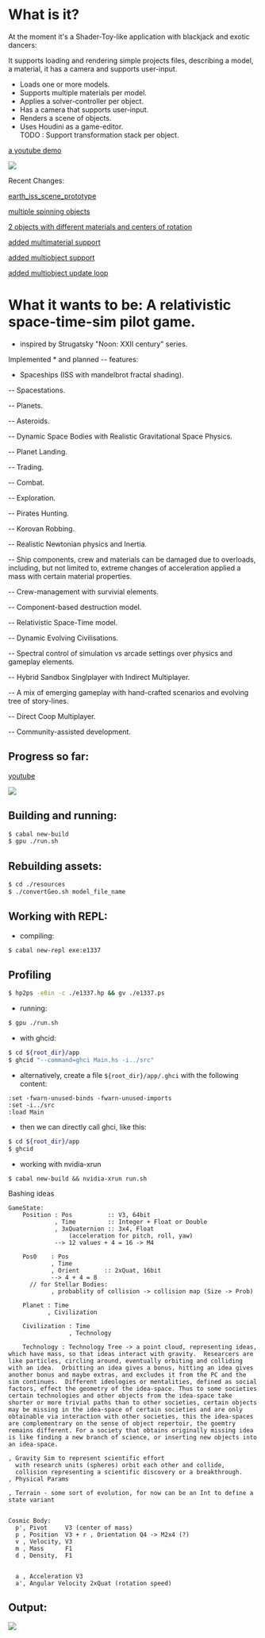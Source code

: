 # What is it?

At the moment it's a Shader-Toy-like application with blackjack and exotic dancers:

It supports loading and rendering simple projects files, describing a model, a material, it has a camera and supports user-input.

* Loads one or more models.
* Supports multiple materials per model.
* Applies a solver-controller per object.
* Has a camera that supports user-input.
* Renders a scene of objects.
* Uses Houdini as a game-editor.						
TODO : Support transformation stack per object.

[a youtube demo](https://youtu.be/W4Ry082HYCA)

![](https://github.com/madjestic/e1337/blob/master/output.png)

Recent Changes:

[earth_iss_scene_prototype](https://youtu.be/W4Ry082HYCA)

[multiple spinning objects](https://www.youtube.com/watch?v=Oqiyv4zhxWE)

[2 objects with different materials and centers of rotation](https://youtu.be/rnkZqXXqWYA)

[added multimaterial support](https://youtu.be/EYwBZOm5GNE)

[added multiobject support](https://youtu.be/CSedgiMpKzg)

[added multiobject update loop](https://youtu.be/S2WPuo63r5g)

# What it wants to be: A relativistic space-time-sim pilot game.
* inspired by Strugatsky "Noon: XXII century" series.

Implemented * and planned -- features:

* Spaceships (ISS with mandelbrot fractal shading).

-- Spacestations.

-- Planets.

-- Asteroids.

-- Dynamic Space Bodies with Realistic Gravitational Space Physics.

-- Planet Landing.

-- Trading.

-- Combat.

-- Exploration.

-- Pirates Hunting.

-- Korovan Robbing.

-- Realistic Newtonian physics and Inertia.

-- Ship components, crew and materials can be damaged due to overloads, including, but not limited to, extreme changes of acceleration applied a mass with certain material properties.

-- Crew-management with survivial elements.

-- Component-based destruction model.

-- Relativistic Space-Time model.

-- Dynamic Evolving Civilisations.

-- Spectral control of simulation vs arcade settings over physics and gameplay elements.

-- Hybrid Sandbox Singlplayer with Indirect Multiplayer.

-- A mix of emerging gameplay with hand-crafted scenarios and evolving tree of story-lines.

-- Direct Coop Multiplayer.

-- Community-assisted development.

## Progress so far:
[youtube](https://youtu.be/W4Ry082HYCA)

![](https://github.com/madjestic/e1337/blob/master/output.png)

## Building and running:
```bash
$ cabal new-build
$ gpu ./run.sh
```

## Rebuilding assets:
```bash
$ cd ./resources
$ ./convertGeo.sh model_file_name
```

## Working with REPL:
- compiling:
```bash
$ cabal new-repl exe:e1337
```

## Profiling
```bash
$ hp2ps -e8in -c ./e1337.hp && gv ./e1337.ps
```

- running:
```bash
$ gpu ./run.sh
```
- with ghcid:
```bash
$ cd ${root_dir}/app
$ ghcid "--command=ghci Main.hs -i../src"
```
- alternatively, create a file `${root_dir}/app/.ghci` with the following content:
```
:set -fwarn-unused-binds -fwarn-unused-imports
:set -i../src
:load Main
```
- then we can directly call ghci, like this:
```bash
$ cd ${root_dir}/app
$ ghcid
```

- working with nvidia-xrun
```
$ cabal new-build && nvidia-xrun run.sh
```


Bashing ideas
```
GameState:
    Position : Pos          :: V3, 64bit
             , Time         :: Integer + Float or Double
             , 3xQuaternion :: 3x4, Float
                 (acceleration for pitch, roll, yaw)
             --> 12 values + 4 = 16 -> M4

    Pos0    : Pos
            , Time
            , Orient       :: 2xQuat, 16bit
            --> 4 + 4 = 8
      // for Stellar Bodies:
            , probablity of collision -> collision map (Size -> Prob)

    Planet : Time
           , Civilization

    Civilization : Time
                 , Technology

    Technology : Technology Tree -> a point cloud, representing ideas, which have mass, so that ideas interact with gravity.  Researcers are like particles, circling around, eventually orbiting and colliding with an idea.  Orbitting an idea gives a bonus, hitting an idea gives another bonus and maybe extras, and excludes it from the PC and the sim continues.  Different ideologies or mentalities, defined as social factors, effect the geometry of the idea-space. Thus to some societies certain technologies and other objects from the idea-space take shorter or more trivial paths than to other societies, certain objects may be missing in the idea-space of certain societies and are only obtainable via interaction with other societies, this the idea-spaces are complementrary on the sense of object repertoir, the goemtry remains different. For a society that obtains originally missing idea is like finding a new branch of science, or inserting new objects into an idea-space.

, Gravity Sim to represent scientific effort
  with research units (spheres) orbit each other and collide,
  collision representing a scientific discovery or a breakthrough.
, Physical Params

, Terrain - some sort of evolution, for now can be an Int to define a state variant


Cosmic Body:
  p', Pivot     V3 (center of mass)
  p , Position  V3 + r , Orientation Q4 -> M2x4 (?)
  v , Velocity, V3
  m , Mass      F1
  d , Density,  F1


  a , Acceleration V3
  a', Angular Velocity 2xQuat (rotation speed)
```

## Output:
![](https://github.com/madjestic/e1337/blob/master/output.png)
